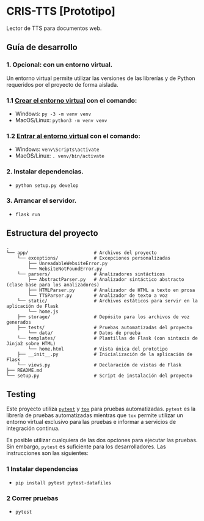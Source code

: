 # CRIS-TTS \[Prototipo\]

Lector de TTS para documentos web.

## Guía de desarrollo

### 1. Opcional: con un entorno virtual.
Un entorno virtual permite utilizar las versiones de las librerías y de Python requeridos por el proyecto de forma aislada.

### 1.1 [Crear el entorno virtual](https://flask.palletsprojects.com/en/2.0.x/installation/#create-an-environment) con el comando:

- Windows: ```py -3 -m venv venv```
- MacOS/Linux: ```python3 -m venv venv```

### 1.2 [Entrar al entorno virtual](https://flask.palletsprojects.com/en/2.0.x/installation/#activate-the-environment) con el comando:

- Windows: ```venv\Scripts\activate```
- MacOS/Linux: ```. venv/bin/activate```

### 2. Instalar dependencias.

- ```python setup.py develop```

### 3. Arrancar el servidor.

- ```flask run```

## Estructura del proyecto

    .
    └── app/                        # Archivos del proyecto
        └── exceptions/             # Excepciones personalizadas
            ├── UnreadableWebsiteError.py
            └── WebsiteNotFoundError.py
        └── parsers/                # Analizadores sintácticos
            ├── AbstractParser.py   # Analizador sintáctico abstracto (clase base para los analizadores)
            ├── HTMLParser.py       # Analizador de HTML a texto en prosa
            └── TTSParser.py        # Analizador de texto a voz
        └── static/                 # Archivos estáticos para servir en la aplicación de Flask
            └── home.js
        ├── storage/                # Depósito para los archivos de voz generados
        ├── tests/                  # Pruebas automatizadas del proyecto
            └── data/               # Datos de prueba
        └── templates/              # Plantillas de Flask (con sintaxis de Jinja2 sobre HTML)
            └── home.html           # Vista única del prototipo
        ├── __init__.py             # Inicialización de la aplicación de Flask
        └── views.py                # Declaración de vistas de Flask
    ├── README.md
    └── setup.py                    # Script de instalación del proyecto

## Testing

Este proyecto utiliza [`pytest`](https://docs.pytest.org/en/6.2.x/) y [`tox`](https://tox.wiki/en/stable/example/pytest.html) para pruebas automatizadas. `pytest` es la librería de pruebas automatizadas mientras que `tox` permite utilizar un entorno virtual exclusivo para las pruebas e informar a servicios de integración continua.

Es posible utilizar cualquiera de las dos opciones para ejecutar las pruebas. Sin embargo, `pytest` es suficiente para los desarrolladores. Las instrucciones son las siguientes:

### 1 Instalar dependencias

- ```pip install pytest pytest-datafiles```

### 2 Correr pruebas

- ```pytest```

